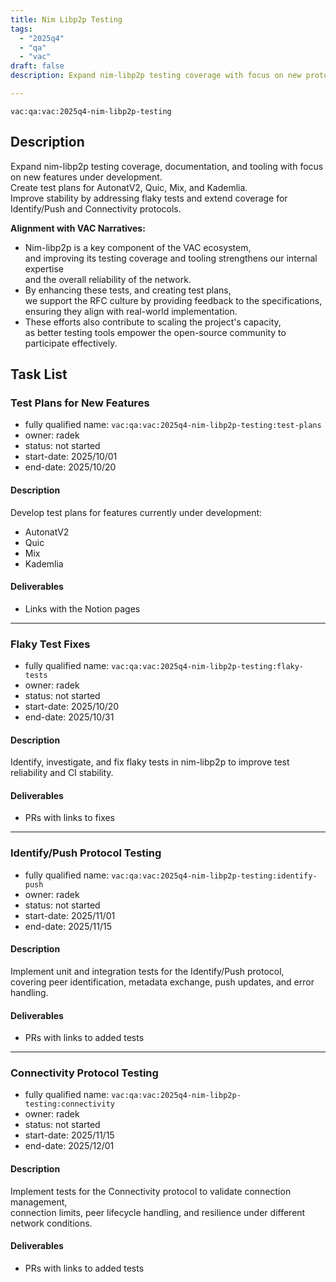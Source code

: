 ```yaml
---
title: Nim Libp2p Testing
tags:
  - "2025q4"
  - "qa"
  - "vac"  
draft: false  
description: Expand nim-libp2p testing coverage with focus on new protocols, test plans, and stability improvements. 

---
```


`vac:qa:vac:2025q4-nim-libp2p-testing`

## Description
Expand nim-libp2p testing coverage, documentation, and tooling with focus on new features under development.  
Create test plans for AutonatV2, Quic, Mix, and Kademlia.  
Improve stability by addressing flaky tests and extend coverage for Identify/Push and Connectivity protocols.

**Alignment with VAC Narratives:**
* Nim-libp2p is a key component of the VAC ecosystem,  
  and improving its testing coverage and tooling strengthens our internal expertise  
  and the overall reliability of the network.  
* By enhancing these tests, and creating test plans,  
  we support the RFC culture by providing feedback to the specifications,  
  ensuring they align with real-world implementation.  
* These efforts also contribute to scaling the project's capacity,  
  as better testing tools empower the open-source community to participate effectively.  

## Task List

### Test Plans for New Features

* fully qualified name: `vac:qa:vac:2025q4-nim-libp2p-testing:test-plans`
* owner: radek
* status: not started
* start-date: 2025/10/01
* end-date: 2025/10/20

#### Description
Develop test plans for features currently under development:  
- AutonatV2  
- Quic  
- Mix  
- Kademlia  

#### Deliverables
* Links with the Notion pages

---

### Flaky Test Fixes

* fully qualified name: `vac:qa:vac:2025q4-nim-libp2p-testing:flaky-tests`
* owner: radek
* status: not started
* start-date: 2025/10/20
* end-date: 2025/10/31

#### Description
Identify, investigate, and fix flaky tests in nim-libp2p to improve test reliability and CI stability.

#### Deliverables
* PRs with links to fixes

---

### Identify/Push Protocol Testing

* fully qualified name: `vac:qa:vac:2025q4-nim-libp2p-testing:identify-push`
* owner: radek
* status: not started
* start-date: 2025/11/01
* end-date: 2025/11/15

#### Description
Implement unit and integration tests for the Identify/Push protocol,  
covering peer identification, metadata exchange, push updates, and error handling.

#### Deliverables
* PRs with links to added tests

---

### Connectivity Protocol Testing

* fully qualified name: `vac:qa:vac:2025q4-nim-libp2p-testing:connectivity`
* owner: radek
* status: not started
* start-date: 2025/11/15
* end-date: 2025/12/01

#### Description
Implement tests for the Connectivity protocol to validate connection management,  
connection limits, peer lifecycle handling, and resilience under different network conditions.

#### Deliverables
* PRs with links to added tests
